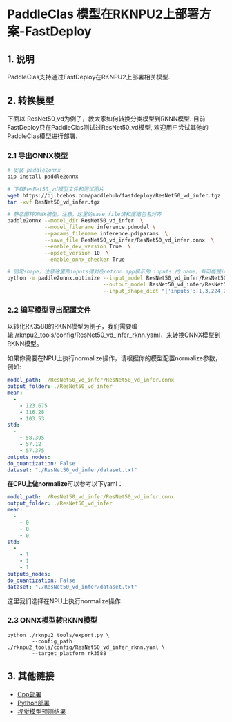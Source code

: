 
# PaddleClas 模型在RKNPU2上部署方案-FastDeploy

## 1. 说明  
PaddleClas支持通过FastDeploy在RKNPU2上部署相关模型.

## 2. 转换模型
下面以 ResNet50_vd为例子，教大家如何转换分类模型到RKNN模型.
目前FastDeploy只在PaddleClas测试过ResNet50_vd模型, 欢迎用户尝试其他的PaddleClas模型进行部署.

### 2.1 导出ONNX模型
```bash
# 安装 paddle2onnx
pip install paddle2onnx

# 下载ResNet50_vd模型文件和测试图片
wget https://bj.bcebos.com/paddlehub/fastdeploy/ResNet50_vd_infer.tgz
tar -xvf ResNet50_vd_infer.tgz

# 静态图转ONNX模型，注意，这里的save_file请和压缩包名对齐
paddle2onnx --model_dir ResNet50_vd_infer  \
            --model_filename inference.pdmodel \
            --params_filename inference.pdiparams  \
            --save_file ResNet50_vd_infer/ResNet50_vd_infer.onnx  \
            --enable_dev_version True  \
            --opset_version 10  \
            --enable_onnx_checker True

# 固定shape，注意这里的inputs得对应netron.app展示的 inputs 的 name，有可能是image 或者 x
python -m paddle2onnx.optimize --input_model ResNet50_vd_infer/ResNet50_vd_infer.onnx \
                               --output_model ResNet50_vd_infer/ResNet50_vd_infer.onnx \
                               --input_shape_dict "{'inputs':[1,3,224,224]}"
```  

### 2.2 编写模型导出配置文件
以转化RK3588的RKNN模型为例子，我们需要编辑./rknpu2_tools/config/ResNet50_vd_infer_rknn.yaml，来转换ONNX模型到RKNN模型。

如果你需要在NPU上执行normalize操作，请根据你的模型配置normalize参数，例如:
```yaml
model_path: ./ResNet50_vd_infer/ResNet50_vd_infer.onnx
output_folder: ./ResNet50_vd_infer
mean:
  -
    - 123.675
    - 116.28
    - 103.53
std:
  -
    - 58.395
    - 57.12
    - 57.375
outputs_nodes:
do_quantization: False
dataset: "./ResNet50_vd_infer/dataset.txt"
```

**在CPU上做normalize**可以参考以下yaml：
```yaml
model_path: ./ResNet50_vd_infer/ResNet50_vd_infer.onnx
output_folder: ./ResNet50_vd_infer
mean:
  -
    - 0
    - 0
    - 0
std:
  -
    - 1
    - 1
    - 1
outputs_nodes:
do_quantization: False
dataset: "./ResNet50_vd_infer/dataset.txt"
```
这里我们选择在NPU上执行normalize操作.


### 2.3 ONNX模型转RKNN模型
```shell
python ./rknpu2_tools/export.py \
        --config_path ./rknpu2_tools/config/ResNet50_vd_infer_rknn.yaml \
        --target_platform rk3588
```

## 3. 其他链接
- [Cpp部署](./cpp)
- [Python部署](./python)
- [视觉模型预测结果](../../../../../docs/api/vision_results/)

